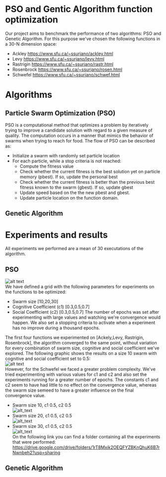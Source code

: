 # PSO and Gentic Algorithm function optimization
Our project aims to benchmark the performance of two algorithms: PSO and Genetic Algorithm. For this purpose we've chosen the following functions in a 30-N dimension space:
- Ackley https://www.sfu.ca/~ssurjano/ackley.html
- Levy https://www.sfu.ca/~ssurjano/levy.html
- Rastrigin https://www.sfu.ca/~ssurjano/rastr.html
- Rosenbrock https://www.sfu.ca/~ssurjano/rosen.html
- Schwefel https://www.sfu.ca/~ssurjano/schwef.html
# Algorithms
## Particle Swarm Optimization (PSO)
PSO is a computational method that optimizes a problem by iteratively trying to improve a candidate solution with regard to a given measure of quality. The computation occurs in a manner that mimics the behavior of swarms when trying to reach for food. The flow of PSO can be described as:
- Initialize a swarm with randomly set particle location
- For each particle, while a stop criteria is not reached:
  - Compute the fitness value
  - Check whether the current fitness is the best solution yet on particle memory (pbest). If so, update the personal best
  - Check whether the current fitness is better than the previous best fitness known to the swarm (gbest). If so, update gbest
  - Update speed based on the the new pbest and gbest.
  - Update particle location on the function domain.
## Genetic Algorithm

# Experiments and results
All experiments we performed are a mean of 30 executations of the algorithm.
## PSO  
![alt text](https://drive.google.com/uc?export=view&id=1sZw_zILZUMmCMAzK3pehsIuFlcyTXk3P)  
We have defined a grid with the following parameters for experiments on the functions to be optimized:
- Swarm size [10,20,30]
- Cognitive Coefficient (c1) [0.3,0.5,0.7]
- Social Coefficient (c2) [0.3,0.5,0.7]
The number of epochs was set after experimenting with large values and watching we're convergence would happen. We also set a stopping criteria to activate when a experiment has no improve during a thousand epochs.  
  
The first four functions we experimented on [Ackely,Levy, Rastrigin, Rosenbrock], the algorithm converged to the same point, without variation for every combination of swarm size, cognitive and social coefficient we've explored. The following graphic shows the results on a size 10 swarm with cognitive and social coefficient set to 0.5:  
![alt text](https://drive.google.com/uc?export=view&id=1KVRF0PkziVzUU6tvLSH2znRtPbH9oPyZ)  
However, for the Schwefel we faced a greater problem complexity. We've tried experimenting with various values for c1 and c2 and also set the experiments running for a greater number of epochs. The constants c1 and c2 seem to have had little to no effect on the convergence value, whereas the swarm size semeed to have a greater influence on the final convergence value.
- Swarm size 10, c1 0.5, c2 0.5  
![alt_text](https://drive.google.com/uc?export=view&id=1Roj5GNFchUfGMc6qFgqbmfJXMSrC-Eel)  
- Swarm size 20, c1 0.5, c2 0.5  
![alt_text](https://drive.google.com/uc?export=view&id=1KUiANnRRJX3mKUss0J4gJRSTbwJ1jpD-)  
- Swarm size 30, c1 0.5, c2 0.5  
![alt_text](https://drive.google.com/uc?export=view&id=1KVRF0PkziVzUU6tvLSH2znRtPbH9oPyZ)  
On the following link you can find a folder containing all the experiments that were performed: https://drive.google.com/drive/folders/1rT8Mxik2OEQFYZBKnQhuK6B7rNwnbeh2?usp=sharing  
## Genetic Algorithm  
